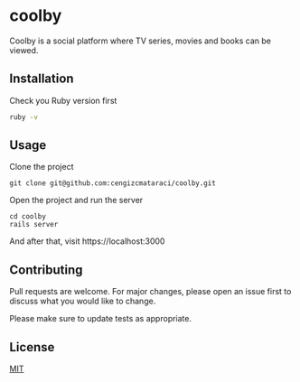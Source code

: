 # coolby

Coolby is a social platform where TV series, movies and books can be viewed.

## Installation

Check you Ruby version first
```bash
ruby -v
```

## Usage

Clone the project
```
git clone git@github.com:cengizcmataraci/coolby.git
```
Open the project and run the server
```
cd coolby
rails server
```
And after that, visit https://localhost:3000

## Contributing
Pull requests are welcome. For major changes, please open an issue first to discuss what you would like to change.

Please make sure to update tests as appropriate.

## License
[MIT](https://choosealicense.com/licenses/mit/)